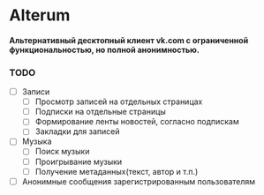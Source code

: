 # Alterum
#### Альтернативный десктопный клиент vk.com с ограниченной функциональностью, но полной анонимностью. 

### TODO

- [ ] Записи
    - [ ] Просмотр записей на отдельных страницах
    - [ ] Подписки на отдельные страницы
    - [ ] Формирование ленты новостей, согласно подпискам
    - [ ] Закладки для записей
- [ ] Музыка
    - [ ] Поиск музыки
    - [ ] Проигрывание музыки
    - [ ] Получение метаданных(текст, автор и т.п.)
- [ ] Анонимные сообщения зарегистрированным пользователям
